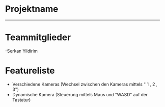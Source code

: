 
# Projektname
************

# Teammitglieder
-Serkan Yildirim

# Featureliste 
- Verschiedene Kameras (Wechsel zwischen den Kameras mittels " 1 , 2 , 3") 
- Dynamische Kamera (Steuerung mittels Maus und "WASD" auf der Tastatur) 


